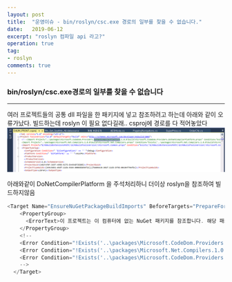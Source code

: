 ```yaml
---
layout: post
title:  "운영이슈 - bin/roslyn/csc.exe 경로의 일부를 찾을 수 없습니다."
date:   2019-06-12
excerpt: "roslyn 컴파일 api 라고?"
operation: true
tag:
- roslyn 
comments: true
---
```



    
### bin/roslyn/csc.exe경로의 일부를 찾을 수 없습니다

***

여러 프로젝트들의 공통 dll 파일을 한 패키지에 넣고 참조하려고 하는데 아래와 같이 오류가났다.
빌드하는데 roslyn 이 필요 없다길래.. csproj에 경로를 다 적어놓았다
![roslyn](./IMG/operation/roslyn.png)


아래와같이 DoNetCompilerPlatform 을 주석처리하니 더이상 roslyn을 참조하여 빌드하지않음

    
```cs
<Target Name="EnsureNuGetPackageBuildImports" BeforeTargets="PrepareForBuild">
    <PropertyGroup>
      <ErrorText>이 프로젝트는 이 컴퓨터에 없는 NuGet 패키지를 참조합니다. 해당 패키지를 다운로드하려면 NuGet 패키지 복원을 사용하십시오. 자세한 내용은 http://go.microsoft.com/fwlink/?LinkID=322105를 참조하십시오. 누락된 파일은 {0}입니다.</ErrorText>
    </PropertyGroup>
    <!--
    <Error Condition="!Exists('..\packages\Microsoft.CodeDom.Providers.DotNetCompilerPlatform.BinFix.1.0.0\build\Microsoft.CodeDom.Providers.DotNetCompilerPlatform.BinFix.targets')" Text="$([System.String]::Format('$(ErrorText)', '..\packages\Microsoft.CodeDom.Providers.DotNetCompilerPlatform.BinFix.1.0.0\build\Microsoft.CodeDom.Providers.DotNetCompilerPlatform.BinFix.targets'))" />
    <Error Condition="!Exists('..\packages\Microsoft.Net.Compilers.1.0.0\build\Microsoft.Net.Compilers.props')" Text="$([System.String]::Format('$(ErrorText)', '..\packages\Microsoft.Net.Compilers.1.0.0\build\Microsoft.Net.Compilers.props'))" />
    <Error Condition="!Exists('..\packages\Microsoft.CodeDom.Providers.DotNetCompilerPlatform.1.0.0\build\Microsoft.CodeDom.Providers.DotNetCompilerPlatform.props')" Text="$([System.String]::Format('$(ErrorText)', '..\packages\Microsoft.CodeDom.Providers.DotNetCompilerPlatform.1.0.0\build\Microsoft.CodeDom.Providers.DotNetCompilerPlatform.props'))" />
    -->
  </Target>
```


